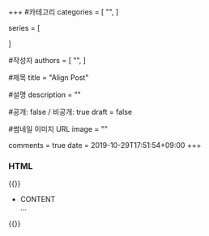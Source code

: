 +++
#카테고리
categories = [
    "",
]

series = [
    
]

#작성자
authors = [
    "",
]

#제목
title = "Align Post"

#설명
description = ""

#공개: false / 비공개: true
draft = false

#썸네일 이미지 URL
image = ""

comments = true
date = 2019-10-29T17:51:54+09:00
+++

<!-- 게시글 내용 -->
### HTML
{{<highlight html>}}
    <article class="port-works">
        <ul class="port-works__list">
            <li>CONTENT</li>
            ...
        </ul>
    </article>
{{</highlight>}}